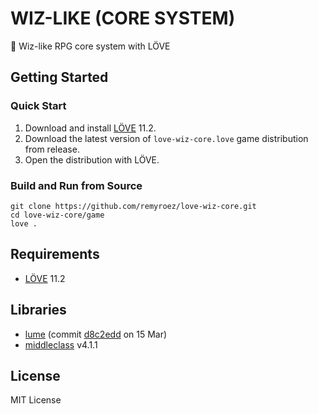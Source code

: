 # WIZ-LIKE (CORE SYSTEM)

:game_die: Wiz-like RPG core system with LÖVE

## Getting Started

### Quick Start

1. Download and install [LÖVE](https://love2d.org/) 11.2.
1. Download the latest version of `love-wiz-core.love` game distribution from release.
1. Open the distribution with LÖVE.

### Build and Run from Source

```
git clone https://github.com/remyroez/love-wiz-core.git
cd love-wiz-core/game
love .
```

## Requirements

- [LÖVE](https://love2d.org/) 11.2

## Libraries

- [lume](https://github.com/rxi/lume) (commit [d8c2edd](https://github.com/rxi/lume/tree/d8c2eddc10af994ad4956cf0b7ae7188e86db47e) on 15 Mar)
- [middleclass](https://github.com/kikito/middleclass) v4.1.1

## License

MIT License
